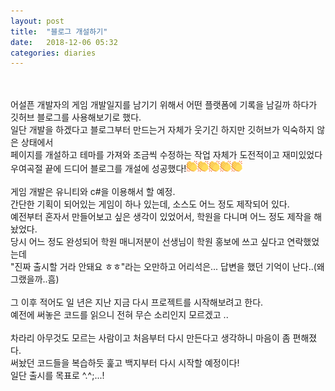 ```yaml
---
layout: post
title:  "블로그 개설하기"
date:   2018-12-06 05:32
categories: diaries
---
```

<br>
<br>
어설픈 개발자의 게임 개발일지를 남기기 위해서 어떤 플랫폼에 기록을 남길까 하다가 깃허브 블로그를 사용해보기로 했다.<br>
일단 개발을 하겠다고 블로그부터 만드는거 자체가 웃기긴 하지만 깃허브가 익숙하지 않은 상태에서<br>
페이지를 개설하고 테마를 가져와 조금씩 수정하는 작업 자체가 도전적이고 재미있었다<br>
우여곡절 끝에 드디어 블로그를 개설에 성공했다!<img width="18px" height="18px" src="/images/emj_clap.png"><img width="18px" height="18px" src="/images/emj_clap.png"><img width="18px" height="18px" src="/images/emj_clap.png"><img width="18px" height="18px" src="/images/emj_clap.png"><img width="18px" height="18px" src="/images/emj_clap.png"><br>

<br>
게임 개발은 유니티와 c#을 이용해서 할 예정.<br>
간단한 기획이 되어있는 게임이 하나 있는데, 소스도 어느 정도 제작되어 있다.<br>
예전부터 혼자서 만들어보고 싶은 생각이 있었어서, 학원을 다니며 어느 정도 제작을 해놨었다.<br>
당시 어느 정도 완성되어 학원 매니저분이 선생님이 학원 홍보에 쓰고 싶다고 연락했었는데<br>
"진짜 출시할 거라 안돼요 ㅎㅎ"라는 오만하고 어리석은... 답변을 했던 기억이 난다..(왜 그랬을까..흠)<br>
<br>
그 이후 적어도 일 년은 지난 지금 다시 프로젝트를 시작해보려고 한다.<br>
예전에 써놓은 코드를 읽으니 전혀 무슨 소리인지 모르겠고 ..<br>
<br>
차라리 아무것도 모르는 사람이고 처음부터 다시 만든다고 생각하니 마음이 좀 편해졌다.<br>
써놨던 코드들을 복습하듯 훑고 백지부터 다시 시작할 예정이다!<br>
일단 출시를 목표로 ^.^;...!<br>
<br>
<br>
<br>
<br>
<br>
